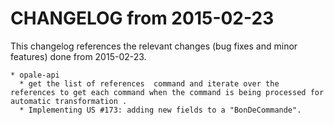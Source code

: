 CHANGELOG from 2015-02-23
===================

This changelog references the relevant changes (bug fixes and minor features) done
from 2015-02-23.

    * opale-api
      * get the list of references  command and iterate over the references to get each command when the command is being processed for automatic transformation .
      * Implementing US #173: adding new fields to a "BonDeCommande".
